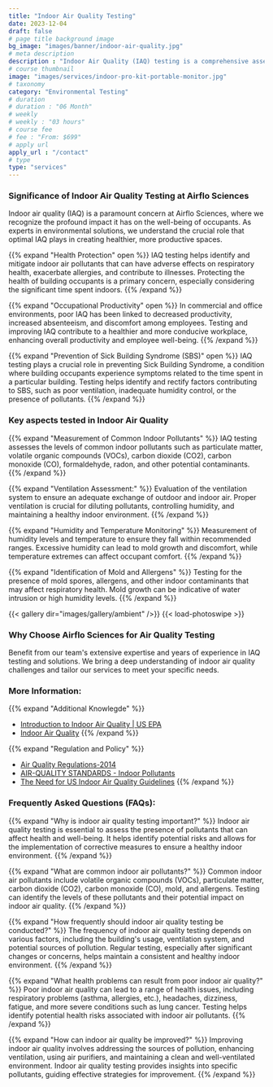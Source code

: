```yaml
---
title: "Indoor Air Quality Testing"
date: 2023-12-04
draft: false
# page title background image
bg_image: "images/banner/indoor-air-quality.jpg"
# meta description
description : "Indoor Air Quality (IAQ) testing is a comprehensive assessment of the air quality within a building or enclosed space. This testing involves the measurement and analysis of various indoor air pollutants to evaluate the overall health and comfort of the indoor environment. The goal is to identify potential sources of pollution, assess pollutant levels, and ensure that indoor air meets established standards for occupant well-being. IAQ testing is particularly important in homes, offices, schools, healthcare facilities, and other indoor environments where people spend a significant amount of time."
# course thumbnail
image: "images/services/indoor-pro-kit-portable-monitor.jpg"
# taxonomy
category: "Environmental Testing"
# duration
# duration : "06 Month"
# weekly
# weekly : "03 hours"
# course fee
# fee : "From: $699"
# apply url
apply_url : "/contact"
# type
type: "services"
---
```


### Significance of Indoor Air Quality Testing at Airflo Sciences
Indoor air quality (IAQ) is a paramount concern at Airflo Sciences, where we recognize the profound impact it has on the well-being of occupants. As experts in environmental solutions, we understand the crucial role that optimal IAQ plays in creating healthier, more productive spaces.

{{% expand "Health Protection" open %}}
IAQ testing helps identify and mitigate indoor air pollutants that can have adverse effects on respiratory health, exacerbate allergies, and contribute to illnesses. Protecting the health of building occupants is a primary concern, especially considering the significant time spent indoors.
{{% /expand %}}

{{% expand "Occupational Productivity" open %}}
In commercial and office environments, poor IAQ has been linked to decreased productivity, increased absenteeism, and discomfort among employees. Testing and improving IAQ contribute to a healthier and more conducive workplace, enhancing overall productivity and employee well-being.
{{% /expand %}}

{{% expand "Prevention of Sick Building Syndrome (SBS)" open %}}
IAQ testing plays a crucial role in preventing Sick Building Syndrome, a condition where building occupants experience symptoms related to the time spent in a particular building. Testing helps identify and rectify factors contributing to SBS, such as poor ventilation, inadequate humidity control, or the presence of pollutants.
{{% /expand %}}

### Key aspects tested in Indoor Air Quality

{{% expand "Measurement of Common Indoor Pollutants" %}}
IAQ testing assesses the levels of common indoor pollutants such as particulate matter, volatile organic compounds (VOCs), carbon dioxide (CO2), carbon monoxide (CO), formaldehyde, radon, and other potential contaminants.
{{% /expand %}}

{{% expand "Ventilation Assessment:" %}}
Evaluation of the ventilation system to ensure an adequate exchange of outdoor and indoor air. Proper ventilation is crucial for diluting pollutants, controlling humidity, and maintaining a healthy indoor environment.
{{% /expand %}}

{{% expand "Humidity and Temperature Monitoring" %}}
Measurement of humidity levels and temperature to ensure they fall within recommended ranges. Excessive humidity can lead to mold growth and discomfort, while temperature extremes can affect occupant comfort.
{{% /expand %}}

{{% expand "Identification of Mold and Allergens" %}}
Testing for the presence of mold spores, allergens, and other indoor contaminants that may affect respiratory health. Mold growth can be indicative of water intrusion or high humidity levels.
{{% /expand %}}

{{< gallery dir="images/gallery/ambient" />}} {{< load-photoswipe >}}

### Why Choose Airflo Sciences for Air Quality Testing
Benefit from our team's extensive expertise and years of experience in IAQ testing and solutions. We bring a deep understanding of indoor air quality challenges and tailor our services to meet your specific needs.

### More Information:
{{% expand "Additional Knowlegde" %}}
* [Introduction to Indoor Air Quality | US EPA](https://www.epa.gov/indoor-air-quality-iaq/introduction-indoor-air-quality)
* [Indoor Air Quality](https://www.niehs.nih.gov/health/topics/agents/indoor-air/index.cfm)
{{% /expand %}}

{{% expand "Regulation and Policy" %}}
* [Air Quality Regulations-2014](https://www.nema.go.ke/images/Docs/Regulations/air%20quality%20regulations2014-1.pdf)
* [AIR-QUALITY STANDARDS - Indoor Pollutants](https://www.ncbi.nlm.nih.gov/books/NBK234057/)
* [The Need for US Indoor Air Quality Guidelines](https://rmi.org/the-need-for-us-indoor-air-quality-guidelines/)
{{% /expand %}}

### Frequently Asked Questions (FAQs):
{{% expand "Why is indoor air quality testing important?" %}}
Indoor air quality testing is essential to assess the presence of pollutants that can affect health and well-being. It helps identify potential risks and allows for the implementation of corrective measures to ensure a healthy indoor environment.
{{% /expand %}}

{{% expand "What are common indoor air pollutants?" %}}
Common indoor air pollutants include volatile organic compounds (VOCs), particulate matter, carbon dioxide (CO2), carbon monoxide (CO), mold, and allergens. Testing can identify the levels of these pollutants and their potential impact on indoor air quality.
{{% /expand %}}

{{% expand "How frequently should indoor air quality testing be conducted?" %}}
The frequency of indoor air quality testing depends on various factors, including the building's usage, ventilation system, and potential sources of pollution. Regular testing, especially after significant changes or concerns, helps maintain a consistent and healthy indoor environment.
{{% /expand %}}

{{% expand "What health problems can result from poor indoor air quality?" %}}
Poor indoor air quality can lead to a range of health issues, including respiratory problems (asthma, allergies, etc.), headaches, dizziness, fatigue, and more severe conditions such as lung cancer. Testing helps identify potential health risks associated with indoor air pollutants.
{{% /expand %}}

{{% expand "How can indoor air quality be improved?" %}}
Improving indoor air quality involves addressing the sources of pollution, enhancing ventilation, using air purifiers, and maintaining a clean and well-ventilated environment. Indoor air quality testing provides insights into specific pollutants, guiding effective strategies for improvement.
{{% /expand %}}
